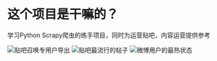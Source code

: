 
# 这个项目是干嘛的？

学习Python Scrapy爬虫的练手项目，同时为运营贴吧，内容运营提供参考

![贴吧召唤专用户导出](http://ww2.sinaimg.cn/mw690/94419d84jw1e8tztfinlwj21kw0uc1kx.jpg)
![贴吧最流行的帖子](http://ww3.sinaimg.cn/mw690/94419d84jw1e8tzwpdmfsj20ti0zctej.jpg)
![微博用户的最热状态](http://ww2.sinaimg.cn/mw690/94419d84jw1e8tztji91jj21kw0uc1kx.jpg)
